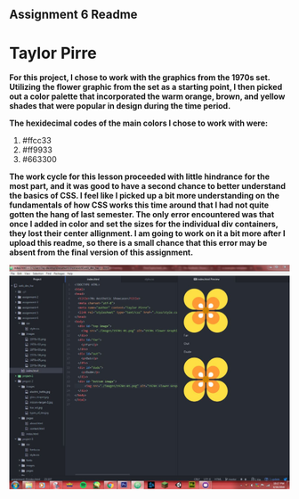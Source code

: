 ## Assignment 6 Readme
# Taylor Pirre

**For this project, I chose to work with the graphics from the 1970s set. Utilizing the flower graphic from the set as a starting point, I then picked out a color palette that incorporated the warm orange, brown, and yellow shades that were popular in design during the time period.**

**The hexidecimal codes of the main colors I chose to work with were:**

1. #ffcc33
2. #ff9933
3. #663300

**The work cycle for this lesson proceeded with little hindrance for the most part, and it was good to have a second chance to better understand the basics of CSS. I feel like I picked up a bit more understanding on the fundamentals of how CSS works this time around that I had not quite gotten the hang of last semester. The only error encountered was that once I added in color and set the sizes for the individual div containers, they lost their center allignment. I am going to work on it a bit more after I upload this readme, so there is a small chance that this error may be absent from the final version of this assignment.**

![image of workspace](./images/a6_workspace.JPG)

